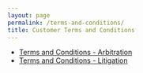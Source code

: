 ```yaml
---
layout: page
permalink: /terms-and-conditions/
title: Customer Terms and Conditions
---
```

- [Terms and Conditions - Arbitration](/Terms_and_Conditions_Arbitration.pdf)
- [Terms and Conditions - Litigation](/Terms_and_Conditions_Litigation.pdf)
